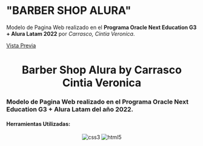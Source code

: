 # "BARBER SHOP ALURA"

Modelo de Pagina Web realizado en el **Programa Oracle Next Education G3 + Alura Latam 2022** por *Carrasco, Cintia Veronica*.

[Vista Previa](https://cintiaparamore.github.io/barberia_alura.github.io/)


<h1 align="center">Barber Shop Alura by Carrasco Cintia Veronica</h1>
<h3 align="">Modelo de Pagina Web realizado en el Programa Oracle Next Education G3 + Alura Latam del año 2022.</h3>


<h4 align="left">Herramientas Utilizadas:</h4>
<p align="center"> <a><img src="https://img.shields.io/badge/CSS3-1572B6?style=for-the-badge&logo=css3&logoColor=white" alt="css3"/> </a> <a> <img src ="https://img.shields.io/badge/HTML5-E34F26?style=for-the-badge&logo=html5&logoColor=white" alt="html5"/> </a>
